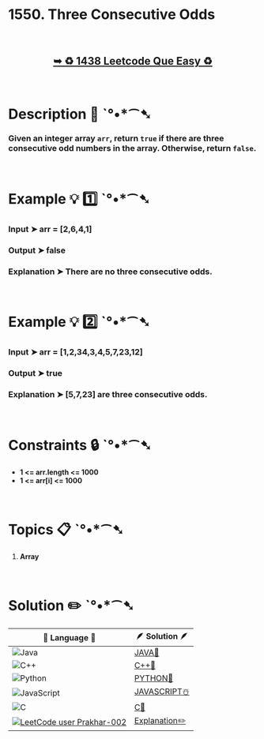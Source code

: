 # 1550. Three Consecutive Odds

</br>

<h2 align="center"> 

<a href="https://leetcode.com/problems/three-consecutive-odds/description/?envType=daily-question&envId=2024-07-01"><strong>➥ ♻️ 1438 Leetcode Que Easy ♻️ </strong></a>
</h2>

</br>

# Description 📜 ˋ°•*⁀➷

### Given an integer array `arr`, return `true` if there are three consecutive odd numbers in the array. Otherwise, return `false`.
 
</br>

# Example 💡 1️⃣ ˋ°•*⁀➷

  ### Input  ➤  arr = [2,6,4,1]

  ### Output  ➤ false

  ### Explanation  ➤ There are no three consecutive odds.

</br>

# Example 💡 2️⃣ ˋ°•*⁀➷

  ### Input ➤  arr = [1,2,34,3,4,5,7,23,12]

  ### Output  ➤ true

  ### Explanation ➤ [5,7,23] are three consecutive odds.


</br>

# Constraints 🔒 ˋ°•*⁀➷

- **1 <= arr.length <= 1000**
- **1 <= arr[i] <= 1000**


</br>

# Topics 📋 ˋ°•*⁀➷

1. **Array**


</br>

# Solution ✏️ ˋ°•*⁀➷

| 📒 Language 📒  | 🪶 Solution 🪶 |
| ------------- | ------------- |
|  ![Java](https://img.shields.io/badge/java-%23ED8B00.svg?style=for-the-badge&logo=openjdk&logoColor=white)  | [JAVA🍁]() |
|  ![C++](https://img.shields.io/badge/c++-%2300599C.svg?style=for-the-badge&logo=c%2B%2B&logoColor=white)  | [C++🎲]()  |
|  ![Python](https://img.shields.io/badge/python-3670A0?style=for-the-badge&logo=python&logoColor=ffdd54)    | [PYTHON🍰]() |
| ![JavaScript](https://img.shields.io/badge/javascript-%23323330.svg?style=for-the-badge&logo=javascript&logoColor=%23F7DF1E)   | [JAVASCRIPT☃️]() |
|   ![C](https://img.shields.io/badge/c-%2300599C.svg?style=for-the-badge&logo=c&logoColor=white)   | [C💖]()  |
|  [![LeetCode user Prakhar-002](https://img.shields.io/badge/dynamic/json?style=for-the-badge&labelColor=black&color=%23ffa116&label=Solved&query=solvedOverTotal&url=https%3A%2F%2Fleetcode-badge.vercel.app%2Fapi%2Fusers%2FPrakhar-002&logo=leetcode&logoColor=yellow)](https://leetcode.com/Prakhar-002/)  | [Explanation✏️]()  |
